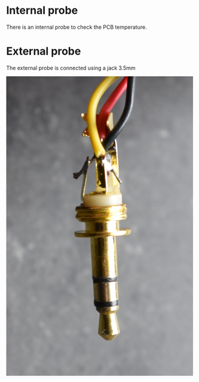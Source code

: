 # Internal probe

There is an internal probe to check the PCB temperature.

# External probe

The external probe is connected using a jack 3.5mm

<img src="connector.jpg" width="500">

